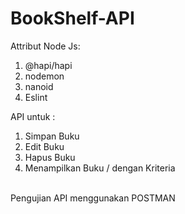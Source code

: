 # BookShelf-API<br>

Attribut Node Js:
1. @hapi/hapi
2. nodemon
3. nanoid
4. Eslint

API untuk :<br>
1. Simpan Buku
2. Edit Buku
3. Hapus Buku
4. Menampilkan Buku / dengan Kriteria


<br>Pengujian API menggunakan POSTMAN

